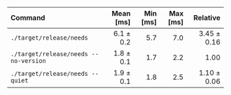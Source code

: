 | Command | Mean [ms] | Min [ms] | Max [ms] | Relative |
|:---|---:|---:|---:|---:|
| `./target/release/needs` | 6.1 ± 0.2 | 5.7 | 7.0 | 3.45 ± 0.16 |
| `./target/release/needs --no-version` | 1.8 ± 0.1 | 1.7 | 2.2 | 1.00 |
| `./target/release/needs --quiet` | 1.9 ± 0.1 | 1.8 | 2.5 | 1.10 ± 0.06 |
